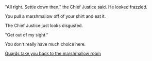 "All right. Settle down then," the Chief Justice said. He looked frazzled.

You pull a marshmallow off of your shirt and eat it.

The Chief Justice just looks disgusted.

"Get out of my sight."

You don't really have much choice here.

[Guards take you back to the marshmallow room](../../marshmallow.md)